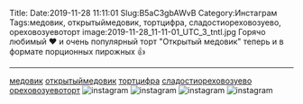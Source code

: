 Title:
Date:2019-11-28 11:11:01
Slug:B5aC3gbAWvB
Category:Инстаграм
Tags:медовик, открытыймедовик, тортцифра, сладостиореховозуево, ореховозуевоторт
image:2019-11-28_11-11-01_UTC_3_tntl.jpg
Горячо любимый ❤ и очень популярный торт "Открытый медовик" теперь и в формате порционных пирожных 👍
________________________
[медовик]({tag}медовик) [открытыймедовик]({tag}открытыймедовик) [тортцифра]({tag}тортцифра) [сладостиореховозуево]({tag}сладостиореховозуево) [ореховозуевоторт]({tag}ореховозуевоторт)
![instagram]({attach}images/2019-11-28_11-11-01_UTC_3.jpg)
![instagram]({attach}images/2019-11-28_11-11-01_UTC_4.jpg)
![instagram]({attach}images/2019-11-28_11-11-01_UTC_1.jpg)
![instagram]({attach}images/2019-11-28_11-11-01_UTC_2.jpg)
